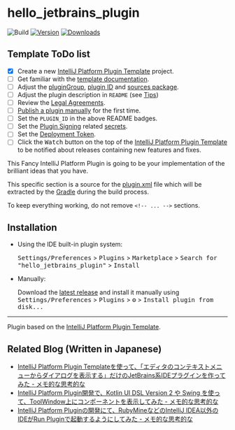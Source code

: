 # hello_jetbrains_plugin

![Build](https://github.com/thinkAmi-sandbox/hello_jetbrains_plugin/workflows/Build/badge.svg)
[![Version](https://img.shields.io/jetbrains/plugin/v/PLUGIN_ID.svg)](https://plugins.jetbrains.com/plugin/PLUGIN_ID)
[![Downloads](https://img.shields.io/jetbrains/plugin/d/PLUGIN_ID.svg)](https://plugins.jetbrains.com/plugin/PLUGIN_ID)

## Template ToDo list
- [x] Create a new [IntelliJ Platform Plugin Template][template] project.
- [ ] Get familiar with the [template documentation][template].
- [ ] Adjust the [pluginGroup](./gradle.properties), [plugin ID](./src/main/resources/META-INF/plugin.xml) and [sources package](./src/main/kotlin).
- [ ] Adjust the plugin description in `README` (see [Tips][docs:plugin-description])
- [ ] Review the [Legal Agreements](https://plugins.jetbrains.com/docs/marketplace/legal-agreements.html?from=IJPluginTemplate).
- [ ] [Publish a plugin manually](https://plugins.jetbrains.com/docs/intellij/publishing-plugin.html?from=IJPluginTemplate) for the first time.
- [ ] Set the `PLUGIN_ID` in the above README badges.
- [ ] Set the [Plugin Signing](https://plugins.jetbrains.com/docs/intellij/plugin-signing.html?from=IJPluginTemplate) related [secrets](https://github.com/JetBrains/intellij-platform-plugin-template#environment-variables).
- [ ] Set the [Deployment Token](https://plugins.jetbrains.com/docs/marketplace/plugin-upload.html?from=IJPluginTemplate).
- [ ] Click the <kbd>Watch</kbd> button on the top of the [IntelliJ Platform Plugin Template][template] to be notified about releases containing new features and fixes.

<!-- Plugin description -->
This Fancy IntelliJ Platform Plugin is going to be your implementation of the brilliant ideas that you have.

This specific section is a source for the [plugin.xml](/src/main/resources/META-INF/plugin.xml) file which will be extracted by the [Gradle](/build.gradle.kts) during the build process.

To keep everything working, do not remove `<!-- ... -->` sections. 
<!-- Plugin description end -->

## Installation

- Using the IDE built-in plugin system:
  
  <kbd>Settings/Preferences</kbd> > <kbd>Plugins</kbd> > <kbd>Marketplace</kbd> > <kbd>Search for "hello_jetbrains_plugin"</kbd> >
  <kbd>Install</kbd>
  
- Manually:

  Download the [latest release](https://github.com/thinkAmi-sandbox/hello_jetbrains_plugin/releases/latest) and install it manually using
  <kbd>Settings/Preferences</kbd> > <kbd>Plugins</kbd> > <kbd>⚙️</kbd> > <kbd>Install plugin from disk...</kbd>


---
Plugin based on the [IntelliJ Platform Plugin Template][template].

[template]: https://github.com/JetBrains/intellij-platform-plugin-template
[docs:plugin-description]: https://plugins.jetbrains.com/docs/intellij/plugin-user-experience.html#plugin-description-and-presentation


## Related Blog (Written in Japanese)

- [IntelliJ Platform Plugin Templateを使って、「エディタのコンテキストメニューからダイアログを表示する」だけのJetBrains系IDEプラグインを作ってみた - メモ的な思考的な](https://thinkami.hatenablog.com/entry/2024/02/21/232451)
- [IntelliJ Platform Plugin開発で、Kotlin UI DSL Version 2 や Swing を使って、ToolWindow上にコンポーネントを表示してみた - メモ的な思考的な](https://thinkami.hatenablog.com/entry/2024/02/25/173458)
- [IntelliJ Platform Pluginの開発にて、RubyMineなどのIntelliJ IDEA以外のIDEがRun Pluginで起動するようにしてみた - メモ的な思考的な](https://thinkami.hatenablog.com/entry/2024/02/27/230324)